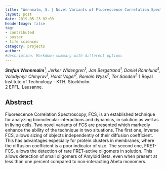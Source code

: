 ```yaml
---
title: "Wennmalm, S. | Novel Variants of Fluorescence Correlation Spectroscopy"
layout: post
date: 2019-05-23 02:00
headerImage: false
tag:
- contributed
- poster
- life sciences
category: projects
author:
#description: Markdown summary with different options
---
```


_**Stefan Wennmalm**<sup>1</sup>, Jerker Widengren<sup>1</sup>, Jan Bergstrand<sup>1</sup>, Daniel Rönnlund<sup>1</sup>, Volodymyr Chmyrov<sup>1</sup>, Horst Vogel<sup>2</sup>, Romain Wyss<sup>2</sup>, Tor Sandén<sup>2</sup>_
1 Royal Institute of Technology - KTH, Stockholm.<br/>
2 EPFL, Lausanne.<br/>


## Abstract

Fluorescence Correlation Spectroscopy, FCS, is an established technique for analyzing biomolecular interactions and dynamics, in solution as well as in living cells. Two novel variants of FCS are presented which markedly enhance the ability of the technique in two situations. The first one, Inverse FCS, allows sizing of objects independently of their diffusion coefficient. This has advantages especially for protein clusters in membranes, where the diffusion coefficient is a poor indicator of size. The second one, FRET-FCS, allows the detection of rare FRET-active oligomers in solution. This allows detection of small oligomers of Amyloid Beta, even when present at less than one percent compared to non-interacting Abeta monomers.<br/>
